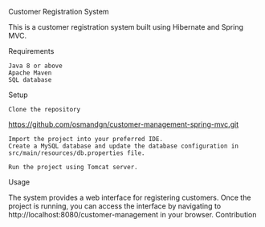Customer Registration System

This is a customer registration system built using Hibernate and Spring MVC.

Requirements

    Java 8 or above
    Apache Maven
    SQL database

Setup

    Clone the repository

https://github.com/osmandgn/customer-management-spring-mvc.git

    Import the project into your preferred IDE.
    Create a MySQL database and update the database configuration in src/main/resources/db.properties file.
    
    Run the project using Tomcat server.

Usage

The system provides a web interface for registering customers. Once the project is running, you can access the interface by navigating to http://localhost:8080/customer-management in your browser.
Contribution
